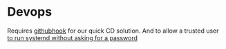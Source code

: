# Devops

Requires [githubhook](https://github.com/nlf/node-github-hook) for our quick CD solution. And to allow a trusted user [to run systemd without asking for a password](https://github.com/torch2424/dotFiles/blob/master/.files_templates/createAndCopySystemctlService.sh)

